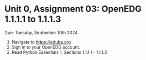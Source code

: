 # Unit 0, Assignment 03: OpenEDG 1.1.1.1 to 1.1.1.3
Due: Tuesday, September 10th 2024

1. Navigate to https://edube.org
2. Sign in to your OpenEDG account.
3. Read Python Essentials 1, Sections 1.1.1.1 - 1.1.1.3
